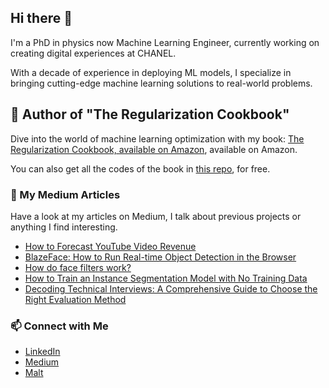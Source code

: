 ## Hi there 👋

I'm a PhD in physics now Machine Learning Engineer, currently working on creating digital experiences at CHANEL.

With a decade of experience in deploying ML models, 
I specialize in bringing cutting-edge machine learning solutions to real-world problems.


## 📘 Author of "The Regularization Cookbook"
Dive into the world of machine learning optimization with my book: [The Regularization Cookbook, available on Amazon](https://amzn.eu/d/7ouDaFQ), available on Amazon.

You can also get all the codes of the book in [this repo](https://github.com/PacktPublishing/The-Regularization-Cookbook), for free.

### 📝 My Medium Articles

Have a look at my articles on Medium, I talk about previous projects or anything I find interesting.

<!-- MEDIUM-STORY-LIST:START -->
- [How to Forecast YouTube Video Revenue](https://medium.datadriveninvestor.com/how-to-forecast-youtube-video-revenue-e35c60bd1105?source=rss-6c53f1364ba9------2)
- [BlazeFace: How to Run Real-time Object Detection in the Browser](https://towardsdatascience.com/blazeface-how-to-run-real-time-object-detection-in-the-browser-66c2ac9acd75?source=rss-6c53f1364ba9------2)
- [How do face filters work?](https://pub.towardsai.net/how-do-face-filters-work-cea88f470149?source=rss-6c53f1364ba9------2)
- [How to Train an Instance Segmentation Model with No Training Data](https://towardsdatascience.com/how-to-train-an-instance-segmentation-model-with-no-training-data-190dc020bf73?source=rss-6c53f1364ba9------2)
- [Decoding Technical Interviews: A Comprehensive Guide to Choose the Right Evaluation Method](https://levelup.gitconnected.com/decoding-technical-interviews-a-comprehensive-guide-to-choose-the-right-evaluation-method-999f72dcef5e?source=rss-6c53f1364ba9------2)
<!-- MEDIUM-STORY-LIST:END -->

### 📫 Connect with Me

- [LinkedIn](https://www.linkedin.com/in/v-vandenbussche/)
- [Medium](https://medium.com/@vincent.vandenbussche)
- [Malt](https://www.malt.fr/profile/vincentvandenbussche)

